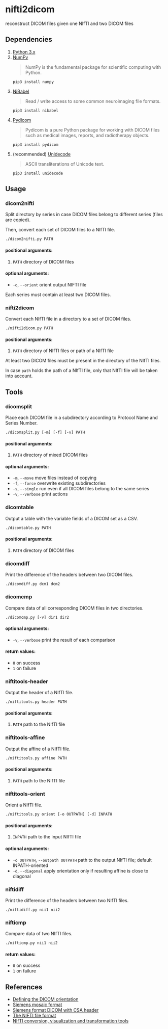 # nifti2dicom

reconstruct DICOM files given one NIfTI and two DICOM files

## Dependencies

1. [Python 3.x](https://www.python.org/)
2. [NumPy](http://www.numpy.org/)
   > NumPy is the fundamental package for scientific computing with Python.
   ```
   pip3 install numpy
   ```
3. [NiBabel](http://nipy.org/nibabel/)
   > Read / write access to some common neuroimaging file formats.
   ```
   pip3 install nibabel
   ```
4. [Pydicom](https://pydicom.github.io/)
   > Pydicom is a pure Python package for working with DICOM files such as medical images, reports, and radiotherapy objects.
   ```
   pip3 install pydicom
   ```
5. (recommended) [Unidecode](https://pypi.org/project/Unidecode/)
   > ASCII transliterations of Unicode text.
   ```
   pip3 install unidecode
   ```

## Usage

### dicom2nifti

Split directory by series in case DICOM files belong to different series (files are copied).

Then, convert each set of DICOM files to a NIfTI file.

```
./dicom2nifti.py PATH
```

#### positional arguments:

1. `PATH`
    directory of DICOM files

#### optional arguments:

* `-o`, `--orient`
  orient output NIFTI file

Each series must contain at least two DICOM files.

### nifti2dicom

Convert each NIfTI file in a directory to a set of DICOM files.

```
./nifti2dicom.py PATH
```

#### positional arguments:

1. `PATH`
   directory of NIfTI files or path of a NIfTI file

At least two DICOM files must be present in the directory of the NIfTI files.

In case `path` holds the path of a NIfTI file, only that NIfTI file will be taken into account.

## Tools

### dicomsplit

Place each DICOM file in a subdirectory according to Protocol Name and Series Number.

```
./dicomsplit.py [-m] [-f] [-v] PATH
```

#### positional arguments:

1. `PATH`
   directory of mixed DICOM files

#### optional arguments:

* `-m`, `--move`
  move files instead of copying
* `-f`, `--force`
  overwrite existing subdirectories
* `-s`, `--single`
  run even if all DICOM files belong to the same series
* `-v`, `--verbose`
  print actions

### dicomtable

Output a table with the variable fields of a DICOM set as a CSV.

```
./dicomtable.py PATH
```

#### positional arguments:

1. `PATH`
   directory of DICOM files

### dicomdiff

Print the difference of the headers between two DICOM files.

```
./dicomdiff.py dcm1 dcm2
```

### dicomcmp

Compare data of all corresponding DICOM files in two directories.

```
./dicomcmp.py [-v] dir1 dir2
```

#### optional arguments:

* `-v`, `--verbose`
  print the result of each comparison

#### return values:

* `0` on success
* `1` on failure

### niftitools-header

Output the header of a NIfTI file.

```
./niftitools.py header PATH
```

#### positional arguments:

1. `PATH`
   path to the NIfTI file

### niftitools-affine

Output the affine of a NIfTI file.

```
./niftitools.py affine PATH
```

#### positional arguments:

1. `PATH`
   path to the NIfTI file

### niftitools-orient

Orient a NIfTI file.

```
./niftitools.py orient [-o OUTPATH] [-d] INPATH
```

#### positional arguments:

1. `INPATH`
   path to the input NIfTI file

#### optional arguments:

* `-o OUTPATH`, `--outpath OUTPATH`
  path to the output NIfTI file; default INPATH-oriented
* `-d`, `--diagonal`
  apply orientation only if resulting affine is close to diagonal

### niftidiff

Print the difference of the headers between two NIfTI files.

```
./niftidiff.py nii1 nii2
```

### nifticmp

Compare data of two NIfTI files.

```
./nifticmp.py nii1 nii2
```

#### return values:

* `0` on success
* `1` on failure

## References

* [Defining the DICOM orientation](http://nipy.org/nibabel/dicom/dicom_orientation.html)
* [Siemens mosaic format](http://nipy.org/nibabel/dicom/dicom_mosaic.html)
* [Siemens format DICOM with CSA header](http://nipy.org/nibabel/dicom/siemens_csa.html)
* [The NIFTI file format](https://brainder.org/2012/09/23/the-nifti-file-format/)
* [NIfTI conversion, visualization and transformation tools](https://www.mathworks.com/matlabcentral/fileexchange/42997-xiangruili-dicm2nii)
